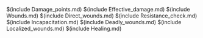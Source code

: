 $(include Damage_points.md)
$(include Effective_damage.md)
$(include Wounds.md)
$(include Direct_wounds.md) 
$(include Resistance_check.md)
$(include Incapacitation.md) 
$(include Deadly_wounds.md) 
$(include Localized_wounds.md) 
$(include Healing.md)
